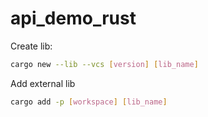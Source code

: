 # api_demo_rust

Create lib:

```bash
cargo new --lib --vcs [version] [lib_name]
```

Add external lib

```bash
cargo add -p [workspace] [lib_name]
```